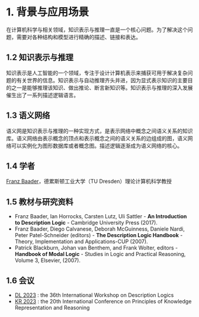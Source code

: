 # 1. 背景与应用场景
<!-- 描述逻辑是面向应用的，由于是应用的，就要明确要应用的对象，和应用的结果 -->
在计算机科学与相关领域，知识表示与推理一直是一个核心问题。为了解决这个问题，需要对各种结构和模型进行精确的描述、链接和表达。

## 1.2 知识表示与推理

知识表示是人工智能的一个领域，专注于设计计算机表示来捕获可用于解决复杂问题的有关世界的信息。知识表示与自动推理齐头并进，因为显式表示知识的主要目的之一是能够推理该知识、做出推论、断言新知识等。知识表示与推理的深入发展催生出了一系列描述逻辑语言。

## 1.3 语义网络

语义网是知识表示与推理的一种实现方式，是表示网络中概念之间语义关系的知识库。语义网络由表示概念的顶点和表示概念之间的语义关系的边组成的图，语义网络可以实例化为图形数据库或者概念图。描述逻辑逐渐成为语义网络的核心。

## 1.4 学者

<!-- ![Franz Baader](assert/Franz%20Baader.jpeg) -->

[Franz Baader](https://tu-dresden.de/ing/informatik/thi/lat/die-professur/franz-baader)，德累斯顿工业大学（TU Dresden）理论计算机科学教授


## 1.5 教材与研究资料

- Franz Baader, Ian Horrocks, Carsten Lutz, Uli Sattler - **An Introduction to Description Logic** - Cambridge University Press (2017).
- Franz Baader, Diego Calvanese, Deborah McGuinness, Daniele Nardi, Peter Patel-Schneider (editors) - **The Description Logic Handbook** - Theory, Implementation and Applications-CUP (2007).
- Patrick Blackburn, Johan van Benthem, and Frank Wolter, editors - **Handbook of Modal Logic** - Studies in Logic and Practical Reasoning, Volume 3, Elsevier, (2007).

## 1.6 会议

- [DL 2023](https://dl2023.w.uib.no/) : the 36th International Workshop on Description Logics
- [KR 2023](https://kr.org/KR2023/) : the 20th International Conference on Principles of Knowledge Representation and Reasoning
